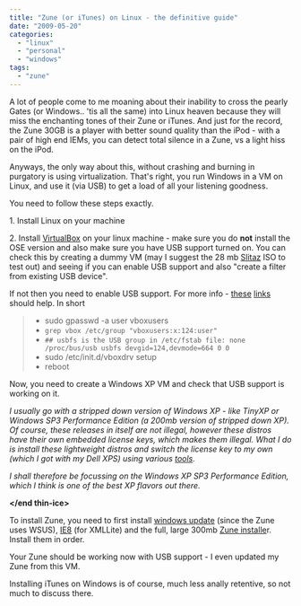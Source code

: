 ```yaml
---
title: "Zune (or iTunes) on Linux - the definitive guide"
date: "2009-05-20"
categories: 
  - "linux"
  - "personal"
  - "windows"
tags: 
  - "zune"
---
```


A lot of people come to me moaning about their inability to cross the pearly Gates (or Windows.. 'tis all the same) into Linux heaven because they will miss the enchanting tones of their Zune or iTunes. And just for the record, the Zune 30GB is a player with better sound quality than the iPod - with a pair of high end IEMs, you can detect total silence in a Zune, vs a light hiss on the iPod.

Anyways, the only way about this, without crashing and burning in purgatory is using virtualization. That's right, you run Windows in a VM on Linux, and use it (via USB) to get a load of all your listening goodness.

You need to follow these steps exactly.

1\. Install Linux on your machine

2\. Install [VirtualBox](http://www.virtualbox.org/) on your linux machine - make sure you do **not** install the OSE version and also make sure you have USB support turned on. You can check this by creating a dummy VM (may I suggest the 28 mb [Slitaz](http://www.slitaz.org/en/) ISO to test out) and seeing if you can enable USB support and also "create a filter from existing USB device".

If not then you need to enable USB support. For more info - [these](http://forums.fedoraforum.org/showthread.php?t=162084) [links](http://www.ubuntu-unleashed.com/2008/04/howto-install-virtualbox-in-hardy-heron.html) should help. In short

> - sudo gpasswd -a user vboxusers
> - `grep vbox /etc/group "vboxusers:x:124:user"`
> - `## usbfs is the USB group in /etc/fstab file: none /proc/bus/usb usbfs devgid=124,devmode=664 0 0`
> - sudo /etc/init.d/vboxdrv setup
> - reboot

Now, you need to create a Windows XP VM and check that USB support is working on it.

**<begin thin-ice>**

_I usually go with a stripped down version of Windows XP - like TinyXP or Windows SP3 Performance Edition (a 200mb version of stripped down XP). Of course, these releases in itself are not illegal, however these distros have their own embedded license keys, which makes them illegal. What I do is install these lightweight distros and switch the license key to my own (which I got with my Dell XPS) using various [tools](http://magicaljellybean.com/keyfinder/)._

_I shall therefore be focussing on the Windows XP SP3 Performance Edition, which I think is one of the best XP flavors out there._

**</end thin-ice>**

To install Zune, you need to first install [windows update](http://windowsupdate.microsoft.com/) (since the Zune uses WSUS), [IE8](http://www.microsoft.com/windows/Internet-explorer/default.aspx) (for XMLLite) and the full, large 300mb [Zune installe](http://www.microsoft.com/downloads/details.aspx?familyid=6136349f-2b32-4946-83b5-a09775531ef4&displaylang=en)r. Install them in order.

Your Zune should be working now with USB support - I even updated my Zune from this VM.

Installing iTunes on Windows is of course, much less anally retentive, so not much to discuss there.
